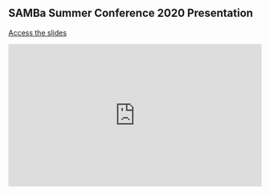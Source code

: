 ## SAMBa Summer Conference 2020 Presentation

[Access the slides](/summer_2020_talk.html)

<style>
.resp-container {
    position: relative;
    overflow: hidden;
    padding-top: 56.25%;
}

.testiframe {
    position: absolute;
    top: 0;
    left: 0;
    width: 100%;
    height: 100%;
    border: 0;
}
</style>

<div class="resp-container">
    <iframe class="testiframe" src="https://github.com/erp31/SAMBa_summer_conf_2020/blob/gh-pages/summer_2020_talk.html">
...
    </iframe>
</div>

